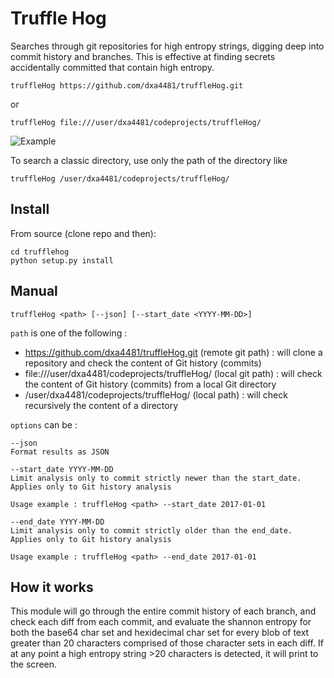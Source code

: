 # Truffle Hog
Searches through git repositories for high entropy strings, digging deep into commit history and branches. This is effective at finding secrets accidentally committed that contain high entropy.

```
truffleHog https://github.com/dxa4481/truffleHog.git
```

or

```
truffleHog file:///user/dxa4481/codeprojects/truffleHog/
```

![Example](https://i.imgur.com/YAXndLD.png)

To search a classic directory, use only the path of the directory like

```
truffleHog /user/dxa4481/codeprojects/truffleHog/
```


## Install
From source (clone repo and then):
```
cd trufflehog
python setup.py install
```

## Manual

```
truffleHog <path> [--json] [--start_date <YYYY-MM-DD>]
```

``path`` is one of the following :
- https://github.com/dxa4481/truffleHog.git (remote git path) : will clone a repository and check the content of Git history (commits)
- file:///user/dxa4481/codeprojects/truffleHog/ (local git path) : will check the content of Git history (commits) from a local Git directory
- /user/dxa4481/codeprojects/truffleHog/ (local path) : will check recursively the content of a directory

``options`` can be :

```
--json
Format results as JSON

--start_date YYYY-MM-DD
Limit analysis only to commit strictly newer than the start_date. Applies only to Git history analysis

Usage example : truffleHog <path> --start_date 2017-01-01

--end_date YYYY-MM-DD
Limit analysis only to commit strictly older than the end_date. Applies only to Git history analysis

Usage example : truffleHog <path> --end_date 2017-01-01
```

## How it works
This module will go through the entire commit history of each branch, and check each diff from each commit, and evaluate the shannon entropy for both the base64 char set and hexidecimal char set for every blob of text greater than 20 characters comprised of those character sets in each diff. If at any point a high entropy string >20 characters is detected, it will print to the screen.
